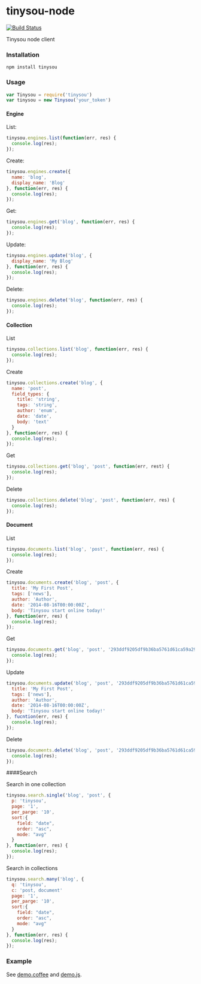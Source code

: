 tinysou-node
============

[![Build Status](https://travis-ci.org/tinysou/tinysou-node.svg?branch=master)](https://travis-ci.org/tinysou/tinysou-node)

Tinysou node client

### Installation

```npm install tinysou```

### Usage

```javascript
var Tinysou = require('tinysou')
var tinysou = new Tinysou('your_token')
```

#### Engine

List:

```javascript
tinysou.engines.list(function(err, res) {
  console.log(res);
});
```

Create:

```javascript
tinysou.engines.create({
  name: 'blog',
  display_name: 'Blog'
}, function(err, res) {
  console.log(res);
});
```

Get:

```javascript
tinysou.engines.get('blog', function(err, res) {
  console.log(res);
});
```

Update:

```javascript
tinysou.engines.update('blog', {
  display_name: 'My Blog'
}, function(err, res) {
  console.log(res);
});
```

Delete:

```javascript
tinysou.engines.delete('blog', function(err, res) {
  console.log(res);
});
```

#### Collection

List

```javascript
tinysou.collections.list('blog', function(err, res) {
  console.log(res);
});
```

Create

```javascript
tinysou.collections.create('blog', {
  name: 'post',
  field_types: {
    title: 'string',
    tags: 'string',
    author: 'enum',
    date: 'date',
    body: 'text'
  }
}, function(err, res) {
  console.log(res);
});
```

Get

```javascript
tinysou.collections.get('blog', 'post', function(err, rest) {
  console.log(res);
});
```

Delete

```javascript
tinysou.collections.delete('blog', 'post', function(err, res) {
  console.log(res);
});
```

#### Document

List

```javascript
tinysou.documents.list('blog', 'post', function(err, res) {
  console.log(res);
});
```

Create

```javascript
tinysou.documents.create('blog', 'post', {
  title: 'My First Post',
  tags: ['news'],
  author: 'Author',
  date: '2014-08-16T00:00:00Z',
  body: 'Tinysou start online today!'
}, function(err, res) {
  console.log(res);
});
```

Get

```javascript
tinysou.documents.get('blog', 'post', '293ddf9205df9b36ba5761d61ca59a29', function(err, res) {
  console.log(res);
});
```

Update

```javascript
tinysou.documents.update('blog', 'post', '293ddf9205df9b36ba5761d61ca59a29', {
  title: 'My First Post',
  tags: ['news'],
  author: 'Author',
  date: '2014-08-16T00:00:00Z',
  body: 'Tinysou start online today!'
}, fucntion(err, res) {
  console.log(res);
});
```

Delete

```javascript
tinysou.documents.delete('blog', 'post', '293ddf9205df9b36ba5761d61ca59a29', function(err, res) {
  console.log(res);
});
```

####Search

Search in one collection

```javascript
tinysou.search.single('blog', 'post', {
  p: 'tinysou',
  page: '1',
  per_parge: '10',
  sort:{
    field: "date",
    order: "asc",
    mode: "avg"
  }
}, function(err, res) {
  console.log(res);
});
```

Search in collections

```javascript
tinysou.search.many('blog', {
  q: 'tinysou',
  c: 'post, document'
  page: '1',
  per_parge: '10',
  sort:{
    field: "date",
    order: "asc",
    mode: "avg"
  }
}, function(err, res) {
  console.log(res);
});
```

### Example

See [demo.coffee](examples/demo.coffee) and [demo.js](examples/demo.js).
